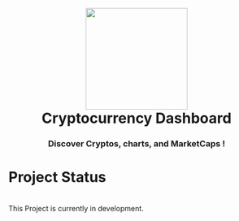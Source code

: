 <h1 align="center">
  <br />
  <a href="https://readers-space.netlify.app/">
      <img src="https://user-images.githubusercontent.com/63870995/209679174-1bada3c7-643d-45e7-a1af-2a9759edd869.png" width="200"/>
  </a>
  <br/>
  Cryptocurrency Dashboard
  <h3 align="center">
    Discover Cryptos, charts, and MarketCaps !
</h3>

<h1>Project Status </h3>
<br/>
This Project is currently in development.
